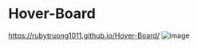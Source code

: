 # Hover-Board
https://rubytruong1011.github.io/Hover-Board/
![image](https://user-images.githubusercontent.com/96930776/168208269-61427e4d-9d9b-4e9f-97f0-9ded56b33157.png)
